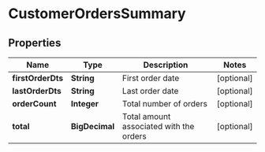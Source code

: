 

# CustomerOrdersSummary


## Properties

| Name | Type | Description | Notes |
|------------ | ------------- | ------------- | -------------|
|**firstOrderDts** | **String** | First order date |  [optional] |
|**lastOrderDts** | **String** | Last order date |  [optional] |
|**orderCount** | **Integer** | Total number of orders |  [optional] |
|**total** | **BigDecimal** | Total amount associated with the orders |  [optional] |



